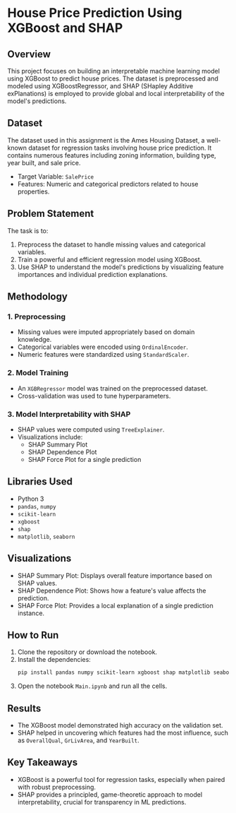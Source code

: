 # House Price Prediction Using XGBoost and SHAP

## Overview

This project focuses on building an interpretable machine learning model using XGBoost to predict house prices. The dataset is preprocessed and modeled using XGBoostRegressor, and SHAP (SHapley Additive exPlanations) is employed to provide global and local interpretability of the model's predictions.

## Dataset

The dataset used in this assignment is the Ames Housing Dataset, a well-known dataset for regression tasks involving house price prediction. It contains numerous features including zoning information, building type, year built, and sale price.

- Target Variable: `SalePrice`
- Features: Numeric and categorical predictors related to house properties.

## Problem Statement

The task is to:
1. Preprocess the dataset to handle missing values and categorical variables.
2. Train a powerful and efficient regression model using XGBoost.
3. Use SHAP to understand the model's predictions by visualizing feature importances and individual prediction explanations.

## Methodology

### 1. Preprocessing
- Missing values were imputed appropriately based on domain knowledge.
- Categorical variables were encoded using `OrdinalEncoder`.
- Numeric features were standardized using `StandardScaler`.

### 2. Model Training
- An `XGBRegressor` model was trained on the preprocessed dataset.
- Cross-validation was used to tune hyperparameters.

### 3. Model Interpretability with SHAP
- SHAP values were computed using `TreeExplainer`.
- Visualizations include:
  - SHAP Summary Plot
  - SHAP Dependence Plot
  - SHAP Force Plot for a single prediction

## Libraries Used

- Python 3
- `pandas`, `numpy`
- `scikit-learn`
- `xgboost`
- `shap`
- `matplotlib`, `seaborn`

## Visualizations

- SHAP Summary Plot: Displays overall feature importance based on SHAP values.
- SHAP Dependence Plot: Shows how a feature's value affects the prediction.
- SHAP Force Plot: Provides a local explanation of a single prediction instance.

## How to Run

1. Clone the repository or download the notebook.
2. Install the dependencies:
   ```bash
   pip install pandas numpy scikit-learn xgboost shap matplotlib seaborn
   ```
3. Open the notebook `Main.ipynb` and run all the cells.

## Results

- The XGBoost model demonstrated high accuracy on the validation set.
- SHAP helped in uncovering which features had the most influence, such as `OverallQual`, `GrLivArea`, and `YearBuilt`.

## Key Takeaways

- XGBoost is a powerful tool for regression tasks, especially when paired with robust preprocessing.
- SHAP provides a principled, game-theoretic approach to model interpretability, crucial for transparency in ML predictions.
